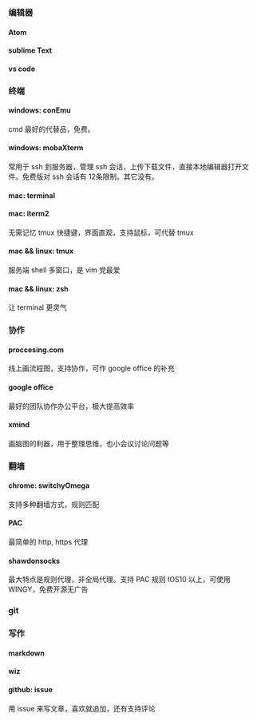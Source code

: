 ### 编辑器

#### Atom

#### sublime Text

#### vs code

### 终端

#### windows: conEmu
cmd 最好的代替品，免费。
#### windows: mobaXterm
常用于 ssh 到服务器，管理 ssh 会话，上传下载文件，直接本地编辑器打开文件。免费版对 ssh 会话有 12条限制。其它没有。

#### mac: terminal

#### mac: iterm2
无需记忆 tmux 快捷键，界面直观，支持鼠标，可代替 tmux

#### mac && linux: tmux
服务端 shell 多窗口，是 vim 党最爱

#### mac && linux: zsh
让 terminal 更灵气

### 协作

#### proccesing.com
线上画流程图，支持协作，可作 google office 的补充

#### google office
最好的团队协作办公平台，极大提高效率

#### xmind
画脑图的利器，用于整理思维，也小会议讨论问题等

### 翻墙
#### chrome: switchyOmega
支持多种翻墙方式，规则匹配
#### PAC
最简单的 http, https 代理

#### shawdonsocks
最大特点是规则代理，非全局代理。支持 PAC 规则
IOS10 以上，可使用 WINGY，免费开源无广告

### git

### 写作

#### markdown

#### wiz

#### github: issue
用 issue 来写文章，喜欢就追加，还有支持评论

